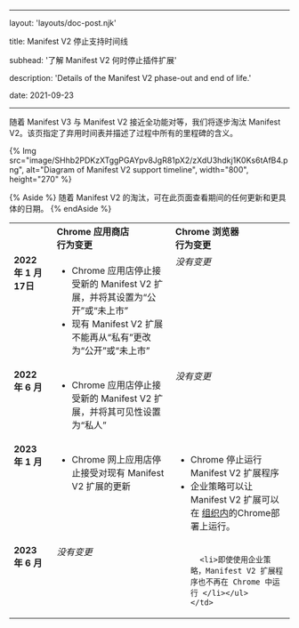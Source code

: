 <!--
 * @Author: your name
 * @Date: 2022-03-29 22:36:44
 * @LastEditTime: 2022-03-29 22:58:22
 * @LastEditors: Please set LastEditors
 * @Description: 打开koroFileHeader查看配置 进行设置: https://github.com/OBKoro1/koro1FileHeader/wiki/%E9%85%8D%E7%BD%AE
 * @FilePath: /mv3/mv3-fork/developer.chrome.com/site/en/docs/extensions/mv3/mv2-sunset/index.md
-->
---
layout: 'layouts/doc-post.njk'

title: Manifest V2 停止支持时间线

subhead: '了解 Manifest V2 何时停止插件扩展'

description: 'Details of the Manifest V2 phase-out and end of life.'

date: 2021-09-23

---

随着 Manifest V3 与 Manifest V2 接近全功能对等，我们将逐步淘汰 Manifest V2。该页指定了弃用时间表并描述了过程中所有的里程碑的含义。

{% Img src="image/SHhb2PDKzXTggPGAYpv8JgR81pX2/zXdU3hdkj1K0Ks6tAfB4.png",
  alt="Diagram of Manifest V2 support timeline", width="800", height="270" %}

{% Aside %}
随着 Manifest V2 的淘汰，可在此页面查看期间的任何更新和更具体的日期。
{% endAside %}

<table>
  <tr align="left" valign="top">
    <td>
    </td>
    <td><strong>Chrome 应用商店<br>行为变更</strong>
    </td>
    <td><strong>Chrome 浏览器<br>行为变更</strong>
    </td>
  </tr>
  <tr align="left" valign="top">
    <td><strong>2022 年 1 月 17日</strong>
    </td>
    <td><ul>
      <li>Chrome 应用店停止接受新的 Manifest V2 扩展，并将其设置为“公开”或“未上市”
      <li>现有 Manifest V2 扩展不能再从“私有”更改为“公开”或“未上市”</li></ul>
    </td>
    <td><i>没有变更</i>
    </td>
  </tr>
  <tr align="left" valign="top">
    <td><strong>2022 年 6 月</strong>
    </td>
    <td><ul>
      <li>Chrome 应用店停止接受新的 Manifest V2 扩展，并将其可见性设置为“私人”</li></ul>
    </td>
    <td><i>没有变更</i>
    </td>
  </tr>
  <tr align="left" valign="top">
    <td><strong>2023 年 1 月</strong>
    </td>
    <td><ul>
      <li>Chrome 网上应用店停止接受对现有 Manifest V2 扩展的更新</li></ul>
    </td>
    <td><ul>
      <li>Chrome 停止运行 Manifest V2 扩展程序
      <li>企业策略可以让 Manifest V2 扩展可以在
      <a href="https://support.google.com/chrome/a/answer/9296680?hl=en">组织内</a>的Chrome部署上运行。
      </li></ul>
    </td>
  </tr>
  <tr align="left" valign="top">
    <td><strong>2023 年 6 月</strong>
    </td>
    <td><i>没有变更</i>
    </td>
    <td><ul>

      <li>即使使用企业策略，Manifest V2 扩展程序也不再在 Chrome 中运行 </li></ul>
    </td>
  </tr> 
</table>
